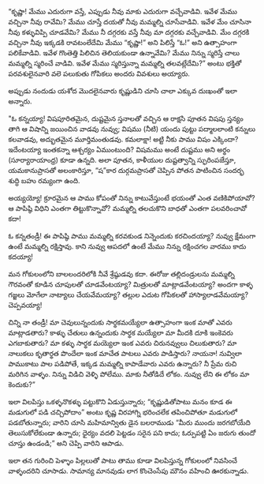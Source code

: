 ﻿“కృష్ణా! మేము ఎదురుగా వస్తే, ఎప్పుడు నీవు మాకు ఎదురుగా వచ్చేవాడివి. ఇవేళ మేము వచ్చినా నీవు రావేమి? మేము చూస్తే దయతో నీవు మమ్మల్ని చూసేవాడివి. ఇవేళ మేం చూసినా నీవు కళ్ళువిప్పి చూడవేమి? మేము నీ దగ్గరకు వస్తే నీవు మా దగ్గరకు వచ్చేవాడివి. మేం దగ్గరకి వచ్చినా నీవు ఇక్కడకి రావటంలేదేమి మేము “కృష్ణా!” అని పిలిస్తే “ఓ!” అని ఉత్సాహంగా పలికేవాడివి. ఇవేళ గొంతెత్తి పిలిచిన తెలియకుండా ఉన్నావేమి? మేము నిన్ను స్మరిస్తే చాలు మమ్మల్ని స్మరించే వాడివి. ఇవేళ మేము స్మరిస్తున్నా మమ్మల్ని తలవట్లేదేమి?” అంటు భక్తితో పరవశులైనవారి వలె పలుకుతు గోపికలు అందరు వివశులు అయ్యారు. 

అప్పుడు నందుడు యశోద మొదలైనవారు కృష్ణుడిని చూసి చాలా ఎక్కువ దుఃఖంతో ఇలా అన్నారు. 

"ఓ కన్నయ్యా! విషపూరితమైన, దుష్టమైన స్తనాలతో వచ్చిన ఆ రాక్షసి పూతన విషపు స్తన్యం తాగి ఆ విషాన్ని జయించిన వాడవు నువ్వు; విషము (నీటి) యందు పుట్టు పద్మాలలాంటి కన్నులు కలవాడవు, అద్భుతమైన మూర్తిమంతుడవు. కమలాక్షా! అట్టి నీకు పాము విషం ఎక్కిందా? ఇదేంటయ్యా ఇంతకన్నా ఆశ్చర్యం ఏముంటుంది?
విషమము అంటే దుష్టము అని అర్థం (సూర్యారాయాంధ్ర) కూడా ఉన్నది. అలా పూతన, కాళీయుల దుష్టత్వాన్ని స్ఫురింపజేస్తూ, యమకానుప్రాసతో అలంకారిస్తూ, “ష”కార దుర్గమప్రాసతో చెప్పిన పోతన పాటించిన సందర్భ శుద్ధి బహు రమ్యంగా ఉంది. 

అయ్యయ్యో! క్రూరమైన ఆ పాము కోపంతో నిన్ను కాటువేస్తుంటే భయంతో ఎంత వణికిపోయావో? ఆ పాపిష్ఠి విధిని ఎంతగా తిట్టుకొన్నావో? మమ్మల్ని తలచుకొని బాధతో ఎంతగా పలవరించావో కదా! 

ఓ కన్నతండ్రీ! ఈ పాపిష్ఠి పాము మమ్మల్ని కరవకుండ నిన్నెందుకు కరచిందయ్యా? నువ్వు క్షేమంగా ఉంటే మమ్మల్ని రక్షిస్తావు. కాని నువ్వు ఆపదలో ఉంటే మేము నిన్ను రక్షించగల వారము కాదు కదయ్యా! 

మన గోకులంలోని బాలలందరిలోకి నీవే శ్రేష్ఠుడవు కదా. ఈరోజు తల్లిదండ్రులను మమ్మల్ని గౌరవంతో కూడిన చూపులతో చూడవేంటయ్యా? మిత్రులతో మాట్లాడవేంటయ్యా? అందగా కాళ్ళ గజ్జలు మోగేలా నాట్యాలు చేయవేమయ్యా? తల్లుల ఎదుట గోపికలతో హాస్యాలాడవేమయ్యా? చెప్పవయ్యా! 

చిన్ని నా తండ్రీ! మా చెవులున్నందుకు సార్థకమయ్యేలా ఉత్సాహంగా ఇంక మాతో ఎవరు మాట్లాడతారు? కాళ్ళు చేతులు ఉన్నందుకు సార్థక మయ్యేలా మా మీదకి దూకి ఇంకెవరు ఎగబాకుతారు? మా కళ్ళు సార్థక మయ్యెలా ఇంక ఎవరు చిరునవ్వులు చిలుకుతారు? మా నాలుకలు కృతార్థత పొందేలా ఇంక మాచేత పాటలు ఎవరు పాడిస్తారు? నాయనా! నువ్విలా పాముకాటు పాల పడిపోతే, ఇక్కడ మమ్మల్ని కాపాడేవారు ఎవరు ఉన్నారు? నీ ప్రేమ రుచి మరిగిన వాళ్ళం. నిన్ను విడిచి వెళ్ళి పోలేము. మాకు నీతోడిదే లోకం. నువ్వు లేని ఈ లోకం మా కెందుకు?” 

ఇలా విలపిస్తు ఒకళ్ళనొకళ్ళు పట్టుకొని ఏడుస్తున్నారు; “కృష్ణుడితోపాటు మనం కూడ ఈ మడుగులో పడి చచ్చిపోదాం” అంటు కృష్ణ విరహాగ్ని భరించలేక తపించిపోతూ మడుగులో పడబోతున్నారు; వారిని చూసి మహిమాన్వితు డైన బలరాముడు “మీరు ముందు జరగబోయేది తెలుసుకోలేకుండా ఉన్నారు; ధైర్యం వదలి పెట్టడం సరైన పని కాదు; ఓర్పుపట్టి ఏం జరుగు తుందో చూస్తు ఉండండి;” అని చెప్పి వారిని ఆపాడు. 

ఇలా తన గురించి పెళ్ళాం పిల్లలుతో పాటు తాము కూడా విలపిస్తున్న గోకులంలో నివసించే వాళ్ళందరిని చూసాడు. సామాన్య మానవుడు లాగ కొంచెంసేపు మౌనం వహించి ఊరకున్నాడు. 

